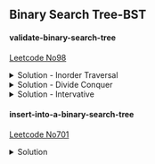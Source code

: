 ## **Binary Search Tree-BST**

#### validate-binary-search-tree 
[Leetcode No98](https://leetcode.com/problems/validate-binary-search-tree/)
<details>
  <summary>Solution - Inorder Traversal</summary>

Inorder traversal, then check
```python
class Solution:
    def isValidBST(self, root: TreeNode) -> bool:
        result = []
        def inorder(root):
            if root is None:
                return root
            inorder(root.left)
            result.append(root.val)
            inorder(root.right)
        
        inorder(root)
        
        for i in range(1,len(result)):
            if result[i]<=result[i-1]:
                return False
        return True
```
</details>

<details>
  <summary>Solution - Divide Conquer</summary>
From up to bottom, check if the current node is in the right interval

```Python
class Solution:
    def isValidBST(self, root: TreeNode) -> bool:
        def Valid(root, min_v, max_v):
            if root is None:
                return True
            if (root.val<=min_v) or (root.val>=max_v):
                return False
        
            return Valid(root.left, min_v, root.val)and Valid(root.right, root.val, max_v)
        
        if root==None:
            return True
        
        return Valid(root.left, float('-inf'), root.val) and Valid(root.right, root.val, float('inf'))
```
</details>

<details>
  <summary>Solution - Intervative</summary>
??????
思路 3：利用二叉搜索树的性质，根结点为左子树的右边界，右子树的左边界，使用先序遍历自顶向下更新左右子树的边界并检查是否合法，迭代版本实现简单且可以提前返回结果。

```Python
class Solution:
    def isValidBST(self, root: TreeNode) -> bool:
        
        if root is None:
            return True
        
        s = [(root, float('-inf'), float('inf'))]
        while len(s) > 0:
            node, low, up = s.pop()
            if node.left is not None:
                if node.left.val <= low or node.left.val >= node.val:
                    return False
                s.append((node.left, low, node.val))
            if node.right is not None:
                if node.right.val <= node.val or node.right.val >= up:
                    return False
                s.append((node.right, node.val, up))
        return True
```
</details>

#### insert-into-a-binary-search-tree 
[Leetcode No701](https://leetcode.com/problems/insert-into-a-binary-search-tree/)
<details>
  <summary>Solution</summary>

> 给定二叉搜索树（BST）的根节点和要插入树中的值，将值插入二叉搜索树。 返回插入后二叉搜索树的根节点。

思路：如果只是为了完成任务则找到最后一个叶子节点满足插入条件即可。但此题深挖可以涉及到如何插入并维持平衡二叉搜索树的问题，并不适合初学者。

```Python
class Solution:
    def insertIntoBST(self, root: TreeNode, val: int) -> TreeNode:
        
        if root is None:
            return TreeNode(val)
        
        node = root
        while True:
            if val > node.val:
                if node.right is None:
                    node.right = TreeNode(val)
                    return root
                else:
                    node = node.right
            else:
                if node.left is None:
                    node.left = TreeNode(val)
                    return root
                else:
                    node = node.left
```
</details>